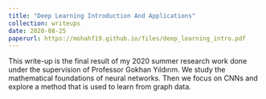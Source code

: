 ```yaml
---
title: "Deep Learning Introduction And Applications"
collection: writeups
date: 2020-08-25
paperurl: https://mohahf19.github.io/files/deep_learning_intro.pdf
---
```


This write-up is the final result of my 2020 summer research work done under the supervision of Professor Gokhan Yıldırım. We study the mathematical foundations of neural networks. Then we focus on CNNs and explore a method that is used to learn from graph data.
